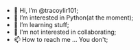 - 👋 Hi, I’m @tracoylir101;
- 👀 I’m interested in Python(at the moment);
- 🌱 I’m learning stuff;
- 💞️ I'm not interested in collaborating;
- 📫 How to reach me ... You don't;

<!---
tracoylir101/tracoylir101 is a ✨ special ✨ repository because its `README.md` (this file) appears on your GitHub profile.
You can click the Preview link to take a look at your changes.
--->
